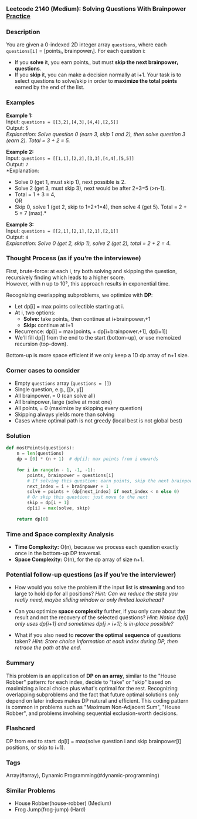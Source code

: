 ### Leetcode 2140 (Medium): Solving Questions With Brainpower [Practice](https://leetcode.com/problems/solving-questions-with-brainpower)

### Description  
You are given a 0-indexed 2D integer array `questions`, where each `questions[i]` = [pointsᵢ, brainpowerᵢ]. For each question i:
- If you **solve** it, you earn pointsᵢ, but must **skip the next brainpowerᵢ questions**.
- If you **skip** it, you can make a decision normally at i+1.
Your task is to select questions to solve/skip in order to **maximize the total points** earned by the end of the list.

### Examples  

**Example 1:**  
Input: `questions = [[3,2],[4,3],[4,4],[2,5]]`  
Output: `5`  
*Explanation: Solve question 0 (earn 3, skip 1 and 2), then solve question 3 (earn 2). Total = 3 + 2 = 5.*

**Example 2:**  
Input: `questions = [[1,1],[2,2],[3,3],[4,4],[5,5]]`  
Output: `7`  
*Explanation:  
- Solve 0 (get 1, must skip 1), next possible is 2. 
- Solve 2 (get 3, must skip 3), next would be after 2+3=5 (>n-1). 
- Total = 1 + 3 = 4,  
OR  
- Skip 0, solve 1 (get 2, skip to 1+2+1=4), then solve 4 (get 5). Total = 2 + 5 = 7 (max).*

**Example 3:**  
Input: `questions = [[2,1],[2,1],[2,1],[2,1]]`  
Output: `4`  
*Explanation: Solve 0 (get 2, skip 1), solve 2 (get 2), total = 2 + 2 = 4.*

### Thought Process (as if you’re the interviewee)  
First, brute-force: at each i, try both solving and skipping the question, recursively finding which leads to a higher score.  
However, with n up to 10⁵, this approach results in exponential time.  

Recognizing overlapping subproblems, we optimize with **DP**:
- Let dp[i] = max points collectible starting at i.
- At i, two options:
  - **Solve:** take pointsᵢ, then continue at i+brainpowerᵢ+1
  - **Skip:** continue at i+1
- Recurrence: dp[i] = max(pointsᵢ + dp[i+brainpowerᵢ+1], dp[i+1])
- We'll fill dp[] from the end to the start (bottom-up), or use memoized recursion (top-down).

Bottom-up is more space efficient if we only keep a 1D dp array of n+1 size.

### Corner cases to consider  
- Empty `questions` array (`questions = []`)
- Single question, e.g., [[x, y]]
- All brainpowerᵢ = 0 (can solve all)
- All brainpowerᵢ large (solve at most one)
- All pointsᵢ = 0 (maximize by skipping every question)
- Skipping always yields more than solving
- Cases where optimal path is not greedy (local best is not global best)

### Solution

```python
def mostPoints(questions):
    n = len(questions)
    dp = [0] * (n + 1)  # dp[i]: max points from i onwards
    
    for i in range(n - 1, -1, -1):
        points, brainpower = questions[i]
        # If solving this question: earn points, skip the next brainpower questions
        next_index = i + brainpower + 1
        solve = points + (dp[next_index] if next_index < n else 0)
        # Or skip this question: just move to the next
        skip = dp[i + 1]
        dp[i] = max(solve, skip)
    
    return dp[0]
```

### Time and Space complexity Analysis  

- **Time Complexity:** O(n), because we process each question exactly once in the bottom-up DP traversal.
- **Space Complexity:** O(n), for the dp array of size n+1.

### Potential follow-up questions (as if you’re the interviewer)  

- How would you solve the problem if the input list is **streaming** and too large to hold dp for all positions?
  *Hint: Can we reduce the state you really need, maybe sliding window or only limited lookahead?*

- Can you optimize **space complexity** further, if you only care about the result and not the recovery of the selected questions?
  *Hint: Notice dp[i] only uses dp[i+1] and sometimes dp[j > i+1]; is in-place possible?*

- What if you also need to **recover the optimal sequence** of questions taken?
  *Hint: Store choice information at each index during DP, then retrace the path at the end.*

### Summary
This problem is an application of **DP on an array**, similar to the "House Robber" pattern: for each index, decide to "take" or "skip" based on maximizing a local choice plus what's optimal for the rest. Recognizing overlapping subproblems and the fact that future optimal solutions only depend on later indices makes DP natural and efficient. This coding pattern is common in problems such as "Maximum Non-Adjacent Sum", "House Robber", and problems involving sequential exclusion-worth decisions.


### Flashcard
DP from end to start: dp[i] = max(solve question i and skip brainpower[i] positions, or skip to i+1).

### Tags
Array(#array), Dynamic Programming(#dynamic-programming)

### Similar Problems
- House Robber(house-robber) (Medium)
- Frog Jump(frog-jump) (Hard)